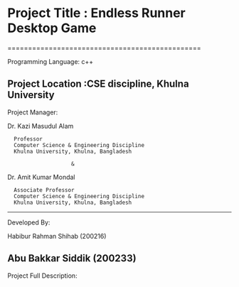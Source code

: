 # Project Title : Endless Runner Desktop Game
===============================================

Programming Language: c++

Project Location :CSE discipline, Khulna University
----------------------------------------------------------------
Project Manager:

  Dr. Kazi Masudul Alam

      Professor 
      Computer Science & Engineering Discipline
      Khulna University, Khulna, Bangladesh 
     
	                    &
                
  Dr. Amit Kumar Mondal
    
      Associate Professor 
      Computer Science & Engineering Discipline
      Khulna University, Khulna, Bangladesh
------------------------------------------------------------------      
Developed By:

Habibur Rahman Shihab (200216)

Abu Bakkar Siddik (200233)
------------------------------------------------------------------
Project Full Description:


